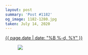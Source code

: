 ```yaml
---
layout: post
summary: 'Post #1182'
og_image: 1182-1280.jpg
taken: July 14, 2020
---
```


<div class="post">
 <time>
  <a href="/1182">
   {{ page.date | date: "%B %-d, %Y" }}
  </a>
 </time>
 <a href="/1182">
  <figure data-taken="7/14/2020">
   <img sizes="(min-width: 700px) 50vw, calc(100vw - 2rem)" src="{{ site.assets_url }}/1182-640.jpg" srcset="{{ site.assets_url }}/1182-320.jpg 320w, {{ site.assets_url }}/1182-640.jpg 640w, {{ site.assets_url }}/1182-960.jpg 960w, {{ site.assets_url }}/1182-1280.jpg 1280w"/>
  </figure>
 </a>
</div>
